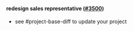 #### redesign sales representative ([#3500](https://github.com/shopsys/shopsys/pull/3500))

- see #project-base-diff to update your project
